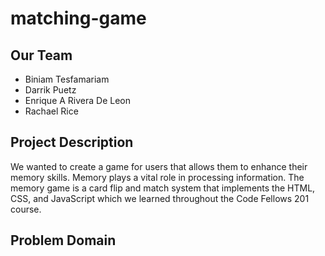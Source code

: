 # matching-game

## Our Team
 - Biniam Tesfamariam
 - Darrik Puetz
 - Enrique A Rivera De Leon
 - Rachael Rice
 
 ## Project Description
 We wanted to create a game for users that allows them to enhance their memory skills. Memory plays a vital role in processing information. The memory game is a card flip and match system that implements the HTML, CSS, and JavaScript which we learned throughout the Code Fellows 201 course.

## Problem Domain


